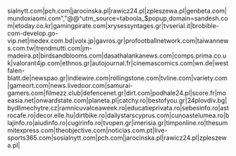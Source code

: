 sialnytt.com|pch.com|jarocinska.pl|rawicz24.pl|zpleszewa.pl|genbeta.com|mundoxiaomi.com","@@^utm_source=taboola_$popup,domain=sandesh.com|etoday.co.kr|gamingpirate.com|xrysessyntages.gr|tvserial.it|brobible-com-develop.go-vip.net|medex.com.bd|volx.jp|gavros.gr|profootballnetwork.com|taiwannews.com.tw|trendmutti.com|jm-madeira.pt|birdsandblooms.com|dasathalankanews.com|comps.prima.co.uk|valorant4jp.com|ethnos.gr|autojournal.fr|cinemascomics.com|wn.de|westfalen-blatt.de|newspao.gr|indiewire.com|rollingstone.com|tvline.com|variety.com|gameort.com|news.livedoor.com|samurai-gamers.com|filmezz.club|defencenet.gr|dirt.com|podhale24.pl|score.fr|moeasia.net|onwardstate.com|planeta.pl|catchy.ro|bestofyou.gr|24plovdiv.bg|bydlimechytre.cz|ramnicuvalceaweek.ro|educatieprivata.ro|sebesinfo.ro|astrocafe.ro|decor.elle.hu|dirtbike.ro|dailystarscyprus.com|cunoastelumea.ro|blajinfo.ro|aiudinfo.ro|cugirinfo.ro|tvopen.gr|imerisia.gr|timponline.ro|thesummitexpress.com|theobjective.com|noticias.com.pt|live-sports365.com|sosialnytt.com|pch.com|jarocinska.pl|rawicz24.pl|zpleszewa.pl|